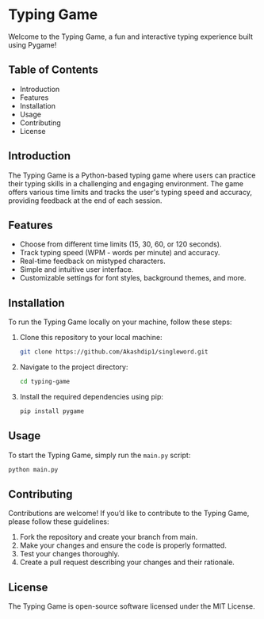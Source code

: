 # Typing Game

Welcome to the Typing Game, a fun and interactive typing experience built using Pygame!

## Table of Contents

- Introduction
- Features
- Installation
- Usage
- Contributing
- License

## Introduction

The Typing Game is a Python-based typing game where users can practice their typing skills in a challenging and engaging environment. The game offers various time limits and tracks the user's typing speed and accuracy, providing feedback at the end of each session.

## Features

- Choose from different time limits (15, 30, 60, or 120 seconds).
- Track typing speed (WPM - words per minute) and accuracy.
- Real-time feedback on mistyped characters.
- Simple and intuitive user interface.
- Customizable settings for font styles, background themes, and more.

## Installation

To run the Typing Game locally on your machine, follow these steps:

1. Clone this repository to your local machine:

    ```bash
    git clone https://github.com/Akashdip1/singleword.git
    ```

2. Navigate to the project directory:

    ```bash
    cd typing-game
    ```

3. Install the required dependencies using pip:

    ```bash
    pip install pygame
    ```

## Usage

To start the Typing Game, simply run the `main.py` script:

```bash
python main.py
```

## Contributing

Contributions are welcome! If you’d like to contribute to the Typing Game, please follow these guidelines:

1. Fork the repository and create your branch from main.
2. Make your changes and ensure the code is properly formatted.
3. Test your changes thoroughly.
4. Create a pull request describing your changes and their rationale.

## License

The Typing Game is open-source software licensed under the MIT License.
